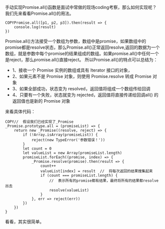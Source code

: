 手动实现Promise.all()函数是面试中常做的现场coding考察，那么如何实现呢？我们先来看看Promise.all()的用法。

```
COPYPromise.all([p1, p2, p3]).then(result => {
    console.log(result)
})
```

Promise.all()方法接受一个数组为参数，数组中是promise，如果数组中的promise都是resolve状态，那么Promise.all()正常返回resolve,返回的数据为一个数组，就是参数中每个promise的结果组成的数组。如果promise.all()中任何一个是reject，那么promise.all()直接reject。
所以Promise.all()的特点可以总结为：

- 1、接收一个 Promise 实例的数组或具有 Iterator 接口的对象，
- 2、如果元素不是 Promise 对象，则使用 Promise.resolve 转成 Promise 对象
- 3、如果全部成功，状态变为 resolved，返回值将组成一个数组传给回调
- 4、只要有一个失败，状态就变为 rejected，返回值将直接传递给回调all() 的返回值也是新的 Promise 对象

来看具体代码：

```
COPY//  假设我们已经实现了_Promise
_Promise.prototype.all = (promiseList) => {
    return new _Promise((resolve, reject) => {
        if (!Array.isArray(promiseList)) {
            reject(new TypeError('参数错误！'))
        }
        let count = 0
        let valueList = new Array(promiseList.length)
        promiseList.forEach((promise, index) => {
            _Promise.resolve(promise).then(result => {
                count++
                valueList[index] = result  //  将每次返回的结果搜集起来
                if (count === promiseList.length) {
                    //  表示所有的promise都有结果，最终将所有的结果都resolve出去
                    resolve(valueList)
                }
            }, err => reject(err))
        })
    })
}
```

看看，其实很简单。